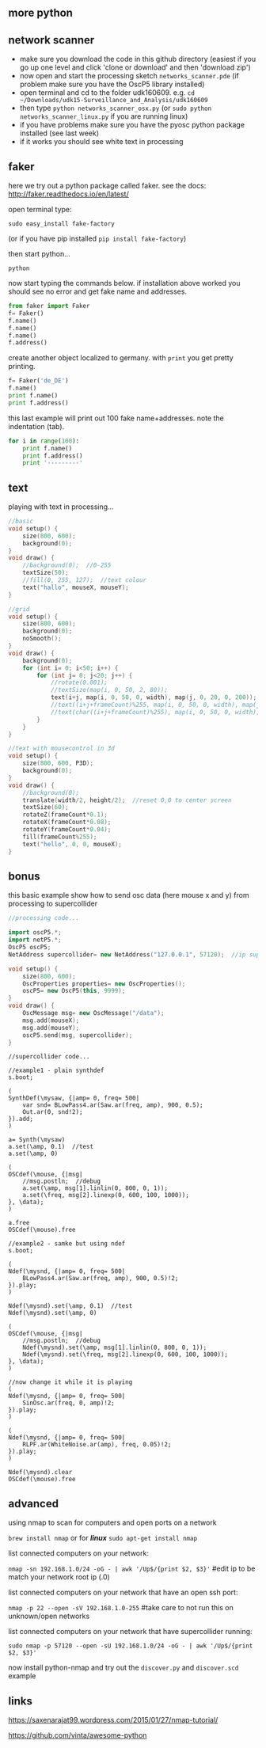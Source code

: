 more python
--------------------

network scanner
--

* make sure you download the code in this github directory (easiest if you go up one level and click 'clone or download' and then 'download zip')
* now open and start the processing sketch `networks_scanner.pde` (if problem make sure you have the OscP5 library installed)
* open terminal and cd to the folder udk160609. e.g. `cd ~/Downloads/udk15-Surveillance_and_Analysis/udk160609`
* then type `python networks_scanner_osx.py` (or `sudo python networks_scanner_linux.py` if you are running linux)
* if you have problems make sure you have the pyosc python package installed (see last week)
* if it works you should see white text in processing

faker
--

here we try out a python package called faker. see the docs: <http://faker.readthedocs.io/en/latest/>

open terminal type:

`sudo easy_install fake-factory`

(or if you have pip installed `pip install fake-factory`)

then start python...

`python`

now start typing the commands below. if installation above worked you should see no error and get fake name and addresses.

```python
from faker import Faker
f= Faker()
f.name()
f.name()
f.name()
f.address()
```

create another object localized to germany. with `print` you get pretty printing.

```python
f= Faker('de_DE')
f.name()
print f.name()
print f.address()
```

this last example will print out 100 fake name+addresses. note the indentation (tab).

```python
for i in range(100):
    print f.name()
    print f.address()
    print '---------'
```

text
--

playing with text in processing...

```cpp
//basic
void setup() {
    size(800, 600);
    background(0);
}
void draw() {
    //background(0);  //0-255
    textSize(50);
    //fill(0, 255, 127);  //text colour
    text("hallo", mouseX, mouseY);
}
```

```cpp
//grid
void setup() {
    size(800, 600);
    background(0);
    noSmooth();
}
void draw() {
    background(0);
    for (int i= 0; i<50; i++) {
        for (int j= 0; j<20; j++) {
            //rotate(0.001);
            //textSize(map(i, 0, 50, 2, 80));
            text(i+j, map(i, 0, 50, 0, width), map(j, 0, 20, 0, 200));
            //text((i+j+frameCount)%255, map(i, 0, 50, 0, width), map(j, 0, 20, 100, 700));
            //text(char((i+j+frameCount)%255), map(i, 0, 50, 0, width), map(j, 0, 20, 100, 700));
        }
    }
}
```

```cpp
//text with mousecontrol in 3d
void setup() {
    size(800, 600, P3D);
    background(0);
}
void draw() {
    //background(0);
    translate(width/2, height/2);  //reset 0,0 to center screen
    textSize(60);
    rotateZ(frameCount*0.1);
    rotateX(frameCount*0.08);
    rotateY(frameCount*0.04);
    fill(frameCount%255);
    text("hello", 0, 0, mouseX);
}
```

bonus
--

this basic example show how to send osc data (here mouse x and y) from processing to supercollider

```cpp
//processing code...

import oscP5.*;
import netP5.*;
OscP5 oscP5;
NetAddress supercollider= new NetAddress("127.0.0.1", 57120);  //ip supercollider

void setup() {
    size(800, 600);
    OscProperties properties= new OscProperties();
    oscP5= new OscP5(this, 9999);
}
void draw() {
    OscMessage msg= new OscMessage("/data");
    msg.add(mouseX);
    msg.add(mouseY);
    oscP5.send(msg, supercollider);
}
```

```
//supercollider code...

//example1 - plain synthdef
s.boot;

(
SynthDef(\mysaw, {|amp= 0, freq= 500|
    var snd= BLowPass4.ar(Saw.ar(freq, amp), 900, 0.5);
    Out.ar(0, snd!2);
}).add;
)

a= Synth(\mysaw)
a.set(\amp, 0.1)  //test
a.set(\amp, 0)

(
OSCdef(\mouse, {|msg|
    //msg.postln;  //debug
    a.set(\amp, msg[1].linlin(0, 800, 0, 1));
    a.set(\freq, msg[2].linexp(0, 600, 100, 1000));
}, \data);
)

a.free
OSCdef(\mouse).free

//example2 - samke but using ndef
s.boot;

(
Ndef(\mysnd, {|amp= 0, freq= 500|
    BLowPass4.ar(Saw.ar(freq, amp), 900, 0.5)!2;
}).play;
)

Ndef(\mysnd).set(\amp, 0.1)  //test
Ndef(\mysnd).set(\amp, 0)

(
OSCdef(\mouse, {|msg|
    //msg.postln;  //debug
    Ndef(\mysnd).set(\amp, msg[1].linlin(0, 800, 0, 1));
    Ndef(\mysnd).set(\freq, msg[2].linexp(0, 600, 100, 1000));
}, \data);
)

//now change it while it is playing
(
Ndef(\mysnd, {|amp= 0, freq= 500|
    SinOsc.ar(freq, 0, amp)!2;
}).play;
)

(
Ndef(\mysnd, {|amp= 0, freq= 500|
    RLPF.ar(WhiteNoise.ar(amp), freq, 0.05)!2;
}).play;
)

Ndef(\mysnd).clear
OSCdef(\mouse).free
```

advanced
--

using nmap to scan for computers and open ports on a network

`brew install nmap` or for ***linux*** `sudo apt-get install nmap`

list connected computers on your network:

`nmap -sn 192.168.1.0/24 -oG - | awk '/Up$/{print $2, $3}'` #edit ip to be match your network root ip (.0)

list connected computers on your network that have an open ssh port:

`nmap -p 22 --open -sV 192.168.1.0-255` #take care to not run this on unknown/open networks

list connected computers on your network that have supercollider running:

`sudo nmap -p 57120 --open -sU 192.168.1.0/24 -oG - | awk '/Up$/{print $2, $3}'`

now install python-nmap and try out the `discover.py` and `discover.scd` example

links
--

<https://saxenarajat99.wordpress.com/2015/01/27/nmap-tutorial/>

<https://github.com/vinta/awesome-python>
